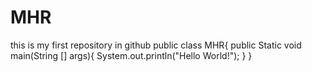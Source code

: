 # MHR
this is my first repository in github
public class MHR{
    public Static void main(String [] args){
        System.out.println("Hello World!");
    }
}
